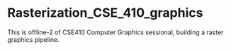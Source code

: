 # Rasterization_CSE_410_graphics
This is offline-2 of CSE410 Computer Graphics sessional, building a raster graphics pipeline.
